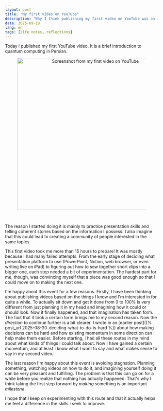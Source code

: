 ```yaml
---
layout: post
title: "My first video on YouTube"
description: "Why I think publishing my first video on YouTube was an important milestone"
date: 2025-09-18
lang: en
tags: [life notes, reflections]
---
```


Today I published my first YouTube video. It is a brief introduction to quantum computing in Persian.

<div style="text-align: center;">
<figure>
    <img src="{{ site.baseurl }}/images/2025-09-18/20250918-my-first-youtube-video.png" 
    width="500"
    alt="Screenshot from my first video on YouTube"
    class="center">
</figure>
</div>
<br>

<!--more-->

The reason I started doing it is mainly to practice presentation skills and telling coherent stories based on the information I possess. I also imagine that this could lead to creating a community of people interested in the same topics. 

This first video took me more than 15 hours to prepare! It was mostly because I had many failed attempts. From the early stage of deciding what presentation platform to use (PowerPoint, Notion, web browser, or even writing live on iPad) to figuring out how to sew together short clips into a bigger one, each step needed a bit of experimentation. The hardest part for me, though, was convincing myself that a piece was good enough so that I could move on to making the next one.

I'm happy about this event for a few reasons. Firstly, I have been thinking about publishing videos based on the things I know and I'm interested in for quite a while. To actually sit down and get it done from 0 to 100% is very different from just planning it in my head and imagining how it could or should look. Now it finally happened, and that imagination has taken form. The fact that it took a certain form brings me to my second reason. Now the *direction* to continue further is a bit clearer. I wrote in an [earlier post]({% post_url 2025-08-30-deciding-what-to-do-is-hard %}) about how making decisions can be hard and how existing momentum in some direction can help make them easier. Before starting, I had all these routes in my mind about what kinds of things I could talk about. Now I have gained a certain momentum, and at least I know what I want to say and what makes sense to say in my second video.

The last reason I'm happy about this event is avoiding stagnation. Planning something, watching videos on how to do it, and imagining yourself doing it can be very pleasant and fulfilling. The problem is that this can go on for a while before you realize that nothing has actually happened. That's why I think taking the first step forward by *making* something is an important *milestone*.

I hope that I keep on experimenting with this route and that it actually helps me feel a difference in the skills I seek to improve.